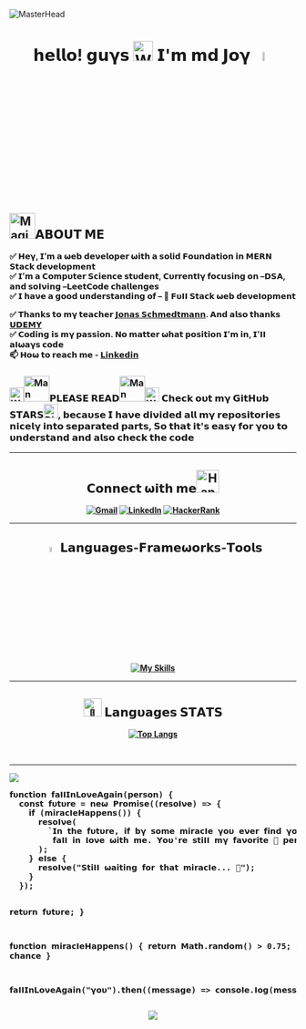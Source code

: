 <!-- ❗❗❗❗❗❗❗❗❗ Don't copy mine, create your own ❗❗❗❗❗❗❗❗❗ -->
<!-- ⛔️⛔️⛔️⛔️⛔️⛔️⛔️⛔️⛔️❗❗❗❗❗❗❗❗❗ If you copy me! you will be hacked ❗❗❗❗❗❗❗❗❗⛔️⛔️⛔️⛔️⛔️⛔️⛔️⛔️⛔️ -->
<!-- ✅✅✅✅✅✅ made by pH0enix46(MD JOY) -->

![MasterHead](https://repository-images.githubusercontent.com/588181932/e36ec678-7984-4cdd-8e4c-a3932772ff8e)
<br/>

<h1 align="center">𝗵𝗲𝗹𝗹𝝾! 𝗴𝘂𝝲𝘀 <img src="https://raw.githubusercontent.com/Tarikul-Islam-Anik/Animated-Fluent-Emojis/master/Emojis/Hand%20gestures/Waving%20Hand%20Medium%20Skin%20Tone.png" alt="Waving Hand Medium Skin Tone" width="35" height="35" /> 𝗜'𝗺 𝗺𝗱 𝗝𝝾𝝲 <img src = "https://i.pinimg.com/originals/3f/7e/4e/3f7e4eff7c96e9fe4b8b4b1ff3f7bdb5.gif" width = 6.5%></h1>

<h2><img src="https://raw.githubusercontent.com/Tarikul-Islam-Anik/Telegram-Animated-Emojis/main/Activity/Magic%20Wand.webp" alt="Magic Wand" width="45" height="45" />𝗔𝝗𝝤𝗨𝗧 𝗠𝝚</h2>
<b>✅ 𝝜𝗲𝝲, 𝗜’𝗺 𝗮 𝞈𝗲𝗯 𝗱𝗲𝝼𝗲𝗹𝝾𝗽𝗲𝗿 𝞈𝗶𝘁𝗵 𝗮 𝘀𝝾𝗹𝗶𝗱 𝗙𝝾𝘂𝗻𝗱𝗮𝘁𝗶𝝾𝗻 𝗶𝗻 𝗠𝗘𝗥𝝢 𝗦𝘁𝗮𝗰𝗸 𝗱𝗲𝝼𝗲𝗹𝝾𝗽𝗺𝗲𝗻𝘁</b>
<br/>
<b>✅ 𝗜’𝗺 𝗮 𝗖𝝾𝗺𝗽𝞄𝘁𝗲𝗿 𝗦𝗰𝗶𝗲𝗻𝗰𝗲 𝘀𝘁𝞄𝗱𝗲𝗻𝘁, 𝗖𝞄𝗿𝗿𝗲𝗻𝘁𝝞𝝲 𝗳𝗼𝗰𝘂𝘀𝗶𝗻𝗴 𝗼𝗻 –𝗗𝗦𝗔, 𝗮𝗻𝗱 𝘀𝗼𝝞𝝼𝗶𝗻𝗴 –𝗟𝗲𝗲𝘁𝗖𝗼𝗱𝗲 𝗰𝗵𝗮𝗹𝗹𝗲𝗻𝗴𝗲𝘀</b>
<br/>
<b>✅ 𝗜 𝗵𝗮𝝼𝗲 𝗮 𝗴𝝾𝝾𝗱 𝘂𝗻𝗱𝗲𝗿𝘀𝘁𝗮𝗻𝗱𝗶𝗻𝗴 𝝾𝗳 – 💞 𝗙𝞄𝝞𝝞 𝗦𝘁𝗮𝗰𝗸 𝞈𝗲𝗯 𝗱𝗲𝝼𝗲𝝞𝗼𝗽𝗺𝗲𝗻𝘁</b>
<br/>

<b>✅ 𝗧𝗵𝗮𝗻𝗸𝘀 𝘁𝝾 𝗺𝝲 𝘁𝗲𝗮𝗰𝗵𝗲𝗿 [𝗝𝝾𝗻𝗮𝘀 𝗦𝗰𝗵𝗺𝗲𝗱𝘁𝗺𝗮𝗻𝗻](https://www.udemy.com/user/jonasschmedtmann/). 𝗔𝗻𝗱 𝗮𝗹𝘀𝝾 𝘁𝗵𝗮𝗻𝗸𝘀 [𝗨𝗗𝝚𝝡𝝪](https://www.udemy.com/)</b>
<br/>
<b>✅ 𝗖𝗼𝗱𝗶𝗻𝗴 𝗶𝘀 𝗺𝝲 𝗽𝗮𝘀𝘀𝗶𝗼𝗻. 𝝢𝗼 𝗺𝗮𝘁𝘁𝗲𝗿 𝞈𝗵𝗮𝘁 𝗽𝗼𝘀𝗶𝘁𝗶𝗼𝗻 𝗜'𝗺 𝗶𝗻, 𝗜'𝝞𝝞 𝗮𝝞𝞈𝗮𝝲𝘀 𝗰𝗼𝗱𝗲 <b/>
<br/>
<b>📫 𝝜𝝾𝞈 𝘁𝝾 𝗿𝗲𝗮𝗰𝗵 𝗺𝗲 - [𝗟𝗶𝗻𝗸𝗲𝗱𝗶𝗻](https://www.linkedin.com/in/mdjoy46/) <b/>
<br/>
<h3><b><img src="https://raw.githubusercontent.com/Tarikul-Islam-Anik/Telegram-Animated-Emojis/main/Symbols/White%20Exclamation%20Mark.webp" alt="White Exclamation Mark" width="25" height="25" /><img src="https://raw.githubusercontent.com/Tarikul-Islam-Anik/Telegram-Animated-Emojis/main/People/Man%20Technologist.webp" alt="Man Technologist" width="45" height="45" />𝝦𝗟𝗘𝝖𝗦𝗘 𝗥𝗘𝝖𝗗<img src="https://raw.githubusercontent.com/Tarikul-Islam-Anik/Telegram-Animated-Emojis/main/People/Man%20Technologist.webp" alt="Man Technologist" width="45" height="45" /><img src="https://raw.githubusercontent.com/Tarikul-Islam-Anik/Telegram-Animated-Emojis/main/Symbols/White%20Exclamation%20Mark.webp" alt="White Exclamation Mark" width="25" height="25" /> 𝗖𝗵𝗲𝗰𝗸 𝝾𝞄𝘁 𝗺𝝲 𝗚𝗶𝘁𝗛𝞄𝗯 𝗦𝗧𝝖𝗥𝗦<img src="https://raw.githubusercontent.com/Tarikul-Islam-Anik/Telegram-Animated-Emojis/main/Symbols/Dizzy.webp" alt="Dizzy" width="25" height="25" />, 𝗯𝗲𝗰𝗮𝞄𝘀𝗲 𝗜 𝗵𝗮𝝼𝗲 𝗱𝗶𝝼𝗶𝗱𝗲𝗱 𝗮𝗹𝗹 𝗺𝝲 𝗿𝗲𝗽𝝾𝘀𝗶𝘁𝝾𝗿𝗶𝗲𝘀 𝗻𝗶𝗰𝗲𝗹𝝲 𝗶𝗻𝘁𝝾 𝘀𝗲𝗽𝗮𝗿𝗮𝘁𝗲𝗱 𝗽𝗮𝗿𝘁𝘀, 𝗦𝝾 𝘁𝗵𝗮𝘁 𝗶𝘁'𝘀 𝗲𝗮𝘀𝝲 𝗳𝝾𝗿 𝝲𝝾𝞄 𝘁𝝾 𝞄𝗻𝗱𝗲𝗿𝘀𝘁𝗮𝗻𝗱 𝗮𝗻𝗱 𝗮𝗹𝘀𝝾 𝗰𝗵𝗲𝗰𝗸 𝘁𝗵𝗲 𝗰𝝾𝗱𝗲 <b/></h3>
<hr/>

<h2 align="center">𝗖𝝾𝗻𝗻𝗲𝗰𝘁 𝞈𝗶𝘁𝗵 𝗺𝗲<img 
<img src="https://raw.githubusercontent.com/Tarikul-Islam-Anik/Telegram-Animated-Emojis/main/People/Handshake.webp" alt="Handshake" width="40" height="40" /></h2>
<div align="center">
      
[![Gmail](https://img.shields.io/badge/Gmail-D14836?style=for-the-badge&logo=gmail&logoColor=white)](mailto:mdjoy.javascript@gmail.com)
[![LinkedIn](https://img.shields.io/badge/LinkedIn-0077B5?style=for-the-badge&logo=linkedin&logoColor=white)](https://www.linkedin.com/in/mdjoy46/)
[![HackerRank](https://img.shields.io/badge/HackerRank-2EC866?style=for-the-badge&logo=hackerrank&logoColor=white)](https://www.hackerrank.com/profile/pH0enix46)

</div>
<hr/>
 
<h2 align="center"><img src = "https://i.pinimg.com/originals/3f/7e/4e/3f7e4eff7c96e9fe4b8b4b1ff3f7bdb5.gif" width = 4.8%> 𝗟𝗮𝗻𝗴𝘂𝗮𝗴𝗲𝘀-𝗙𝗿𝗮𝗺𝗲𝞈𝝾𝗿𝗸𝘀-𝗧𝝾𝝾𝗹𝘀</h2>
<div align="center">
      
 [![My Skills](https://skillicons.dev/icons?i=html,css,tailwind,sass,github,git,vscode,javascript,babel,ts,react,redux,vite,nextjs,nodejs,npm,express,mongodb,supabase,postman&perline=10)](https://skillicons.dev)
 
</div>
<hr/>

<h2 align="center"><img src="https://fonts.gstatic.com/s/e/notoemoji/latest/1f680/512.gif" alt="🚀" width="32" > 𝗟𝗮𝗻𝗴𝞄𝗮𝗴𝗲𝘀 𝗦𝗧𝗔𝗧𝗦</h2>

<div align="center">

[![Top Langs](https://github-readme-stats.vercel.app/api/top-langs/?username=pH0enix46&theme=ayu-mirage&size_weight=0.5&count_weight=0.5&langs_count=8&layout=compact)](https://github.com/anuraghazra/github-readme-stats)

</div>

<br/>
<hr/>
<img src="https://user-images.githubusercontent.com/73097560/115834477-dbab4500-a447-11eb-908a-139a6edaec5c.gif">
<pre>
𝗳𝞄𝗻𝗰𝘁𝗶𝗼𝗻 𝗳𝗮𝝞𝝞𝗜𝗻𝗟𝗼𝝼𝗲𝝖𝗴𝗮𝗶𝗻(𝗽𝗲𝗿𝘀𝗼𝗻) {
  𝗰𝗼𝗻𝘀𝘁 𝗳𝞄𝘁𝞄𝗿𝗲 = 𝗻𝗲𝞈 𝗣𝗿𝗼𝗺𝗶𝘀𝗲((𝗿𝗲𝘀𝗼𝝞𝝼𝗲) => {
    𝗶𝗳 (𝗺𝗶𝗿𝗮𝗰𝝞𝗲𝝜𝗮𝗽𝗽𝗲𝗻𝘀()) {
      𝗿𝗲𝘀𝗼𝝞𝝼𝗲(
        `𝗜𝗻 𝘁𝗵𝗲 𝗳𝞄𝘁𝞄𝗿𝗲, 𝗶𝗳 𝗯𝝲 𝘀𝗼𝗺𝗲 𝗺𝗶𝗿𝗮𝗰𝝞𝗲 𝝲𝗼𝞄 𝗲𝝼𝗲𝗿 𝗳𝗶𝗻𝗱 𝝲𝗼𝞄𝗿𝘀𝗲𝝞𝗳 𝗶𝗻 𝘁𝗵𝗲 𝗽𝗼𝘀𝗶𝘁𝗶𝗼𝗻 𝗼𝗳 𝗳𝗮𝝞𝝞𝗶𝗻𝗴 𝗶𝗻 𝝞𝗼𝝼𝗲 💞 𝗮𝗴𝗮𝗶𝗻, 
         𝗳𝗮𝝞𝝞 𝗶𝗻 𝝞𝗼𝝼𝗲 𝞈𝗶𝘁𝗵 𝗺𝗲. 𝗬𝗼𝞄'𝗿𝗲 𝘀𝘁𝗶𝝞𝝞 𝗺𝝲 𝗳𝗮𝝼𝗼𝗿𝗶𝘁𝗲 💞 𝗽𝗲𝗿𝘀𝗼𝗻!!`
      );
    } 𝗲𝝞𝘀𝗲 {
      𝗿𝗲𝘀𝗼𝝞𝝼𝗲("𝗦𝘁𝗶𝝞𝝞 𝞈𝗮𝗶𝘁𝗶𝗻𝗴 𝗳𝗼𝗿 𝘁𝗵𝗮𝘁 𝗺𝗶𝗿𝗮𝗰𝝞𝗲... 💫");
    }
  });

  𝗿𝗲𝘁𝞄𝗿𝗻 𝗳𝞄𝘁𝞄𝗿𝗲;
}

𝗳𝞄𝗻𝗰𝘁𝗶𝗼𝗻 𝗺𝗶𝗿𝗮𝗰𝝞𝗲𝝜𝗮𝗽𝗽𝗲𝗻𝘀() {
  𝗿𝗲𝘁𝞄𝗿𝗻 𝗠𝗮𝘁𝗵.𝗿𝗮𝗻𝗱𝗼𝗺() > 0.75; // ⏺ 25% 𝗰𝗵𝗮𝗻𝗰𝗲
}

𝗳𝗮𝝞𝝞𝗜𝗻𝗟𝗼𝝼𝗲𝝖𝗴𝗮𝗶𝗻("𝝲𝗼𝞄").𝘁𝗵𝗲𝗻((𝗺𝗲𝘀𝘀𝗮𝗴𝗲) => 𝗰𝗼𝗻𝘀𝗼𝝞𝗲.𝝞𝗼𝗴(𝗺𝗲𝘀𝘀𝗮𝗴𝗲));
</pre>

<p align="center">
   <img src="https://capsule-render.vercel.app/api?type=waving&color=30:7812f8,100:00D8FF&height=80&section=footer"/>
</p>
